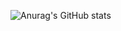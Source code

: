 
![Anurag's GitHub stats](https://github-readme-stats.vercel.app/api?username=gonayng&show_icons=true&theme=radical)

